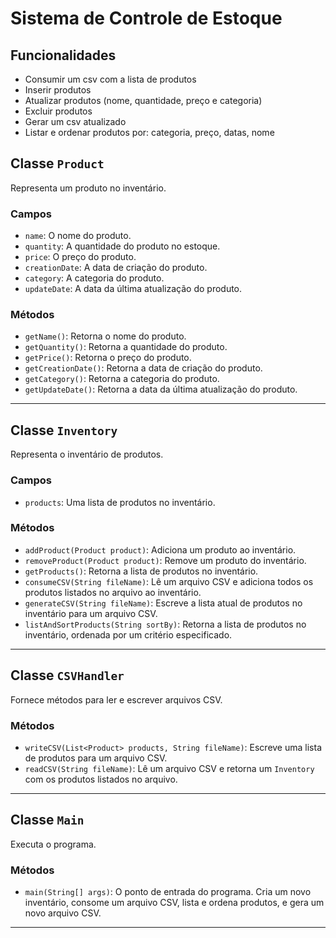 # Sistema de Controle de Estoque


## Funcionalidades

- Consumir um csv com a lista de produtos
- Inserir produtos
- Atualizar produtos (nome, quantidade, preço e categoria)
- Excluir produtos
- Gerar um csv atualizado
- Listar e ordenar produtos por: categoria, preço, datas, nome

## Classe `Product`

Representa um produto no inventário.

### Campos

- `name`: O nome do produto.
- `quantity`: A quantidade do produto no estoque.
- `price`: O preço do produto.
- `creationDate`: A data de criação do produto.
- `category`: A categoria do produto.
- `updateDate`: A data da última atualização do produto.

### Métodos

- `getName()`: Retorna o nome do produto.
- `getQuantity()`: Retorna a quantidade do produto.
- `getPrice()`: Retorna o preço do produto.
- `getCreationDate()`: Retorna a data de criação do produto.
- `getCategory()`: Retorna a categoria do produto.
- `getUpdateDate()`: Retorna a data da última atualização do produto.

---

## Classe `Inventory`

Representa o inventário de produtos.

### Campos

- `products`: Uma lista de produtos no inventário.

### Métodos

- `addProduct(Product product)`: Adiciona um produto ao inventário.
- `removeProduct(Product product)`: Remove um produto do inventário.
- `getProducts()`: Retorna a lista de produtos no inventário.
- `consumeCSV(String fileName)`: Lê um arquivo CSV e adiciona todos os produtos listados no arquivo ao inventário.
- `generateCSV(String fileName)`: Escreve a lista atual de produtos no inventário para um arquivo CSV.
- `listAndSortProducts(String sortBy)`: Retorna a lista de produtos no inventário, ordenada por um critério especificado.

---

## Classe `CSVHandler`

Fornece métodos para ler e escrever arquivos CSV.

### Métodos

- `writeCSV(List<Product> products, String fileName)`: Escreve uma lista de produtos para um arquivo CSV.
- `readCSV(String fileName)`: Lê um arquivo CSV e retorna um `Inventory` com os produtos listados no arquivo.

---

## Classe `Main`

Executa o programa.

### Métodos

- `main(String[] args)`: O ponto de entrada do programa. Cria um novo inventário, consome um arquivo CSV, lista e ordena produtos, e gera um novo arquivo CSV.

---
